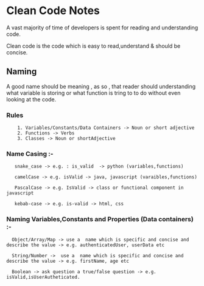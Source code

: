 # Clean Code Notes

A vast majority of time of developers is spent for reading and understanding code.

Clean code is the code which is easy to read,understand & should be concise.

## Naming
   A good name should be meaning , as so , that reader should understanding what variable is storing or what function is tring to to do without even looking at the code.
   
   ### Rules
        1. Variables/Constants/Data Containers -> Noun or short adjective
        2. Functions -> Verbs 
        3. Classes -> Noun or shortAdjective
   
   ### Name Casing :-
       
       snake_case -> e.g. : is_valid  -> python (variables,functions)
       
       camelCase -> e.g. isValid -> java, javascript (varaibles,functions)
       
       PascalCase -> e.g. IsValid -> class or functional component in javascript
       
       kebab-case -> e.g. is-valid -> html, css
       
       
       
  ### Naming Variables,Constants and Properties (Data containers) :-
      
      Object/Array/Map -> use a  name which is specific and concise and describe the value -> e.g. authenticatedUser, userData etc
      
      String/Number ->  use a  name which is specific and concise and describe the value -> e.g. firstName, age etc
      
      Boolean -> ask question a true/false question -> e.g. isValid,isUserAutheticated.
      
      
       



